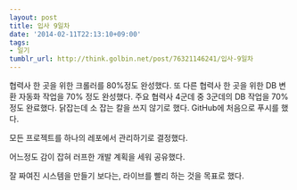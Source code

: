 ```yaml
---
layout: post
title: 입사 9일차
date: '2014-02-11T22:13:10+09:00'
tags:
- 일기
tumblr_url: http://think.golbin.net/post/76321146241/입사-9일차
---
```

협력사 한 곳을 위한 크롤러를 80%정도 완성했다.
또 다른 협력사 한 곳을 위한 DB 변환 자동화 작업을 70% 정도 완성했다.
주요 협력사 4군데 중 3군데의 DB 작업을 70%정도 완료했다.
닭잡는데 소 잡는 칼을 쓰지 않기로 했다.
GitHub에 처음으로 푸시를 했다.

모든 프로젝트를 하나의 레포에서 관리하기로 결정했다.

어느정도 감이 잡혀 러프한 개발 계획을 세워 공유했다.

잘 짜여진 시스템을 만들기 보다는, 라이브를 빨리 하는 것을 목표로 했다.

